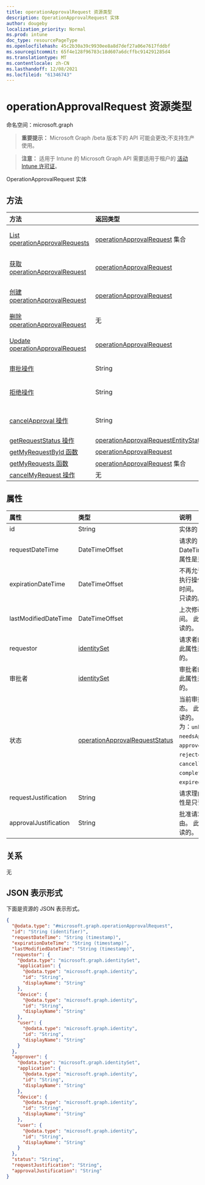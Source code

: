 ```yaml
---
title: operationApprovalRequest 资源类型
description: OperationApprovalRequest 实体
author: dougeby
localization_priority: Normal
ms.prod: intune
doc_type: resourcePageType
ms.openlocfilehash: 45c2b30a39c9930ee8a8d7def27a06e7617fddbf
ms.sourcegitcommit: 65f4e128f96783c18d607a6dcffbc914291285d4
ms.translationtype: MT
ms.contentlocale: zh-CN
ms.lasthandoff: 12/08/2021
ms.locfileid: "61346743"
---
```

# <a name="operationapprovalrequest-resource-type"></a>operationApprovalRequest 资源类型

命名空间：microsoft.graph

> **重要提示：** Microsoft Graph /beta 版本下的 API 可能会更改;不支持生产使用。

> **注意：** 适用于 Intune 的 Microsoft Graph API 需要适用于租户的 [活动 Intune 许可证](https://go.microsoft.com/fwlink/?linkid=839381)。

OperationApprovalRequest 实体

## <a name="methods"></a>方法
|方法|返回类型|说明|
|:---|:---|:---|
|[List operationApprovalRequests](../api/intune-rbac-operationapprovalrequest-list.md)|[operationApprovalRequest](../resources/intune-rbac-operationapprovalrequest.md) 集合|列出 [operationApprovalRequest 对象的属性和](../resources/intune-rbac-operationapprovalrequest.md) 关系。|
|[获取 operationApprovalRequest](../api/intune-rbac-operationapprovalrequest-get.md)|[operationApprovalRequest](../resources/intune-rbac-operationapprovalrequest.md)|读取 [operationApprovalRequest 对象的属性和](../resources/intune-rbac-operationapprovalrequest.md) 关系。|
|[创建 operationApprovalRequest](../api/intune-rbac-operationapprovalrequest-create.md)|[operationApprovalRequest](../resources/intune-rbac-operationapprovalrequest.md)|创建新的 [operationApprovalRequest](../resources/intune-rbac-operationapprovalrequest.md) 对象。|
|[删除 operationApprovalRequest](../api/intune-rbac-operationapprovalrequest-delete.md)|无|删除 [operationApprovalRequest](../resources/intune-rbac-operationapprovalrequest.md)。|
|[Update operationApprovalRequest](../api/intune-rbac-operationapprovalrequest-update.md)|[operationApprovalRequest](../resources/intune-rbac-operationapprovalrequest.md)|更新 [operationApprovalRequest 对象](../resources/intune-rbac-operationapprovalrequest.md) 的属性。|
|[审批操作](../api/intune-rbac-operationapprovalrequest-approve.md)|String|批准请求的操作实例ApprovalRequest|
|[拒绝操作](../api/intune-rbac-operationapprovalrequest-reject.md)|String|拒绝请求的 operationApprovalRequest 实例|
|[cancelApproval 操作](../api/intune-rbac-operationapprovalrequest-cancelapproval.md)|String|取消已批准的 operationApprovalRequest 实例|
|[getRequestStatus 操作](../api/intune-rbac-operationapprovalrequest-getrequeststatus.md)|[operationApprovalRequestEntityStatus](../resources/intune-rbac-operationapprovalrequestentitystatus.md)|尚未记录|
|[getMyRequestById 函数](../api/intune-rbac-operationapprovalrequest-getmyrequestbyid.md)|[operationApprovalRequest](../resources/intune-rbac-operationapprovalrequest.md)|尚未记录|
|[getMyRequests 函数](../api/intune-rbac-operationapprovalrequest-getmyrequests.md)|[operationApprovalRequest](../resources/intune-rbac-operationapprovalrequest.md) 集合|尚未记录|
|[cancelMyRequest 操作](../api/intune-rbac-operationapprovalrequest-cancelmyrequest.md)|无|尚未记录|

## <a name="properties"></a>属性
|属性|类型|说明|
|:---|:---|:---|
|id|String|实体的 ID|
|requestDateTime|DateTimeOffset|请求的 DateTime。 此属性是只读的。|
|expirationDateTime|DateTimeOffset|不再允许对请求执行操作的日期/时间。 此属性是只读的。|
|lastModifiedDateTime|DateTimeOffset|上次修改日期时间。 此属性是只读的。|
|requestor|[identitySet](../resources/intune-rbac-identityset.md)|请求者的身份。 此属性是只读的。|
|审批者|[identitySet](../resources/intune-rbac-identityset.md)|审批者的身份。 此属性是只读的。|
|状态|[operationApprovalRequestStatus](../resources/intune-rbac-operationapprovalrequeststatus.md)|当前审批请求状态。 此属性是只读的。 可取值为：`unknown`、`needsApproval`、`approved`、`rejected`、`cancelled`、`completed` 或 `expired`。|
|requestJustification|String|请求理由。 此属性是只读的。|
|approvalJustification|String|批准请求的理由。 此属性是只读的。|

## <a name="relationships"></a>关系
无

## <a name="json-representation"></a>JSON 表示形式
下面是资源的 JSON 表示形式。
<!-- {
  "blockType": "resource",
  "keyProperty": "id",
  "@odata.type": "microsoft.graph.operationApprovalRequest"
}
-->
``` json
{
  "@odata.type": "#microsoft.graph.operationApprovalRequest",
  "id": "String (identifier)",
  "requestDateTime": "String (timestamp)",
  "expirationDateTime": "String (timestamp)",
  "lastModifiedDateTime": "String (timestamp)",
  "requestor": {
    "@odata.type": "microsoft.graph.identitySet",
    "application": {
      "@odata.type": "microsoft.graph.identity",
      "id": "String",
      "displayName": "String"
    },
    "device": {
      "@odata.type": "microsoft.graph.identity",
      "id": "String",
      "displayName": "String"
    },
    "user": {
      "@odata.type": "microsoft.graph.identity",
      "id": "String",
      "displayName": "String"
    }
  },
  "approver": {
    "@odata.type": "microsoft.graph.identitySet",
    "application": {
      "@odata.type": "microsoft.graph.identity",
      "id": "String",
      "displayName": "String"
    },
    "device": {
      "@odata.type": "microsoft.graph.identity",
      "id": "String",
      "displayName": "String"
    },
    "user": {
      "@odata.type": "microsoft.graph.identity",
      "id": "String",
      "displayName": "String"
    }
  },
  "status": "String",
  "requestJustification": "String",
  "approvalJustification": "String"
}
```




